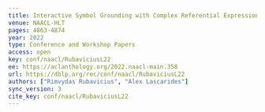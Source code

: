 ```yaml
---
title: Interactive Symbol Grounding with Complex Referential Expressions.
venue: NAACL-HLT
pages: 4863-4874
year: 2022
type: Conference and Workshop Papers
access: open
key: conf/naacl/RubaviciusL22
ee: https://aclanthology.org/2022.naacl-main.358
url: https://dblp.org/rec/conf/naacl/RubaviciusL22
authors: ["Rimvydas Rubavicius", "Alex Lascarides"]
sync_version: 3
cite_key: conf/naacl/RubaviciusL22
---
```


